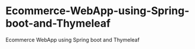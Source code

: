 # Ecommerce-WebApp-using-Spring-boot-and-Thymeleaf
Ecommerce WebApp using Spring boot and Thymeleaf
